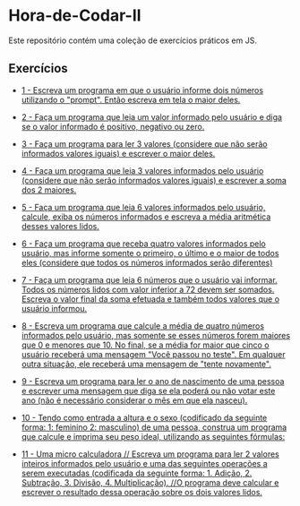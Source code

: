# Hora-de-Codar-II

Este repositório contém uma coleção de exercícios práticos em JS.

## Exercícios
- [1 - Escreva um programa em que o usuário informe dois números utilizando o "prompt". Então escreva em tela o maior deles. ](exercicio1.html)
  
- [2 - Faça um programa que leia um valor informado pelo usuário e diga se o valor informado é positivo, negativo ou zero.
](exercicio2.html)
  
- [3 - Faça um programa para ler 3 valores (considere que não serão informados valores iguais) e escrever o maior deles.](exercicio3.html)
  
- [4 -  Faça um programa que leia 3 valores informados pelo usuário (considere que não serão informados valores iguais) e escrever a soma dos 2 maiores.](exercicio4.html)

- [5 - Faça um programa que leia 6 valores informados pelo usuário, calcule, exiba os números informados e escreva a média aritmética desses valores lidos.](execicio5.html)

- [6 - Faça um programa que receba quatro valores informados pelo usuário, mas informe somente o primeiro, o último e o maior de todos eles (considere que todos os números informados serão diferentes)](exercicio6.html)

- [7 - Faça um programa que leia 6 números que o usuário vai informar. Todos os números lidos com valor inferior a 72 devem ser somados. Escreva o valor final da soma efetuada e também todos valores que o usuário informou.](exercicio7.html)

- [8 - Escreva um programa que calcule a média de quatro números informados pelo usuário, mas somente se esses números forem maiores que 0 e menores que 10. No final, se a média for maior que cinco o usuário receberá uma mensagem "Você passou no teste". Em qualquer outra situação, ele receberá uma mensagem de "tente novamente".](exercicio8.html)

- [9 - Escreva um programa para ler o ano de nascimento de uma pessoa e escrever uma mensagem que diga se ela poderá ou não votar este ano (não é necessário considerar o mês em que ela nasceu).](exercicio9.html)

 - [10 - Tendo como entrada a altura e o sexo (codificado da seguinte forma: 1: feminino 2: masculino) de uma pessoa, construa um programa que calcule e imprima seu peso ideal, utilizando as seguintes fórmulas:](exercicio10.html)

- [ 11 - Uma micro calculadora
        // Escreva um programa para ler 2 valores inteiros informados pelo usuário e uma das seguintes operações a serem executadas (codificada da seguinte forma: 1. Adição, 2. Subtração, 3. Divisão, 4. Multiplicação).
        //O programa deve calcular e escrever o resultado dessa operação sobre os dois valores lidos.](exercicio11.html)
 
